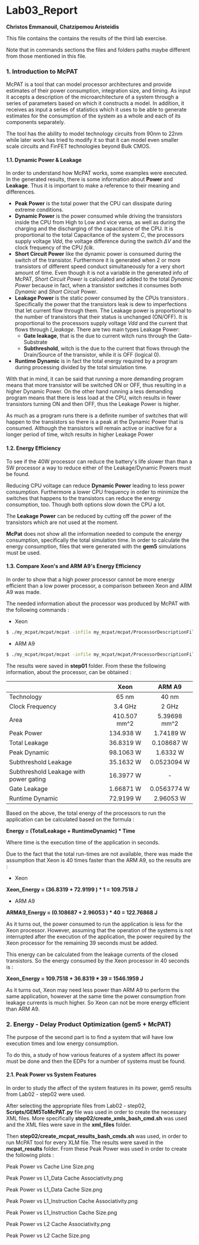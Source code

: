 # Lab03_Report
**Christos Emmanouil, Chatzipemou Aristeidis**

This file contains the contains the results of the third lab exercise.

Note that in commands sections the files and folders paths maybe different from those mentioned in this file.

### 1. Introduction to McPAT

McPAT is a tool that can model processor architectures and provide estimates of their power consumption, integration size, and timing. As input it accepts a description of the microarchitecture of a system through a series of parameters based on which it constructs a model. In addition, it receives as input a series of statistics which it uses to be able to generate estimates for the consumption of the system as a whole and each of its components separately.

The tool has the ability to model technology circuits from 90nm to 22nm while later work has tried to modify it so that it can model even smaller scale circuits and FinFET technologies beyond Bulk CMOS.

#### 1.1. Dynamic Power & Leakage

In order to understand how McPAT works, some examples were executed. In the generated results, there is some information about **Power** and **Leakage**. Thus it is important to make a reference to their meaning and differences.

- **Peak Power** is the total power that the CPU can dissipate during extreme conditions.
- **Dynamic Power** is the power consumed while driving the transistors inside the CPU from High to Low and vice versa, as well as during the charging and the discharging of the capacitance of the CPU. It is proportional to the total Capacitance of the system *C*, the processors supply voltage *Vdd*, the voltage difference during the switch *ΔV* and the clock frequency of the CPU *fclk*.
- **Short Circuit Power** like the dynamic power is consumed during the switch of the transistor. Furthermore it is generated when 2 or more transistors of different speed conduct simultaneously for a very short amount of time. Even though it is not a variable in the generated info of McPAT, *Short Circuit Power* is calculated and added to the total *Dynamic Power* because in fact, when a transistor switches it consumes both *Dynamic* and *Short Circuit* Power.
- **Leakage Power** is the static power consumed by the CPUs transistors . Specifically the power that the transistors leak is dew to imperfections that let current flow through them. The Leakage power is proportional to the number of transistors that their status is unchanged (ON/OFF). It is proportional to the processors supply voltage *Vdd* and the current that flows through *I_leakage*. There are two main types Leakage Power: 
  - **Gate leakage**, that is the due to current witch runs through the Gate-Substrate
  - **Subthreshold**, witch is the due to the current that flows through the Drain/Source of the       transistor, while it is OFF (logical 0).
- **Runtime Dynamic** is in fact the total energy required by a program during processing divided by the total simulation time.

With that in mind, it can be said that running a more demanding program means that more transistor will be switched ON or OFF, thus resulting in a higher Dynamic Power. On the other hand running a less demanding program means that there is less load at the CPU, witch results in fewer transistors turning ON and then OFF, thus the Leakage Power is higher.

As much as a program runs there is a definite number of switches that will happen to the transistors  so there is a peak at the Dynamic Power that is consumed. Although the transistors will remain active or inactive for a longer period of time, witch results in higher Leakage Power

#### 1.2. Energy Efficiency

To see if the 40W processor can reduce the battery's life slower than than a 5W processor a way to reduce either of the Leakage/Dynamic Powers must be found.

Reducing CPU voltage can reduce **Dynamic Power** leading to less power consumption. Furthermore a lower CPU frequency in order to minimize the switches that happens to the transistors can reduce the energy consumption, too. Though both options slow down the CPU a lot.

The **Leakage Power** can be reduced by cutting off the power of the transistors which are not used at the moment. 

**McPat** does not show all the information needed to compute the energy consumption, specifically the total simulation time. In order to calculate the energy consumption, files that were generated with the **gem5** simulations must be used.

#### 1.3. Compare Xeon's and ARM A9's Energy Efficiency

In order to show that a high power processor cannot be more energy efficient than a low power processor, a comparison between Xeon and ARM A9 was made.

The needed information about the processor was produced by McPAT with the following commands :

- Xeon

 ```bash
$ ./my_mcpat/mcpat/mcpat -infile my_mcpat/mcpat/ProcessorDescriptionFiles/Xeon.xml - print_level 1 > Lab03/step01/Xeon.txt
 ```

- ARM A9

 ```bash
$ ./my_mcpat/mcpat/mcpat -infile my_mcpat/mcpat/ProcessorDescriptionFiles/ARM_A9_2GHz.xml - print_level 1 > Lab03/step01/ARM_A9.txt
 ```

The results were saved in **step01** folder. From these the following information, about the processor, can be obtained :

|                                        |     Xeon     |    ARM A9    |
| :------------------------------------- | :----------: | :----------: |
| Technology                             |    65 nm     |    40 nm     |
| Clock Frequency                        |   3.4 GHz    |    2 GHz     |
| Area                                   | 410.507 mm^2 | 5.39698 mm^2 |
| Peak Power                             |  134.938 W   |  1.74189 W   |
| Total Leakage                          |  36.8319 W   |  0.108687 W  |
| Peak Dynamic                           |  98.1063 W   |   1.6332 W   |
| Subthreshold Leakage                   |  35.1632 W   | 0.0523094 W  |
| Subthreshold Leakage with power gating |  16.3977 W   |      -       |
| Gate Leakage                           |  1.66871 W   | 0.0563774 W  |
| Runtime Dynamic                        |  72.9199 W   |  2.96053 W   |

Based on the above, the total energy of the processors to run the application can be calculated based on the formula :

**Energy = (TotalLeakage + RuntimeDynamic) * Time**

Where time is the execution time of the application in seconds.

Due to the fact that the total run-times are not available, there was made the assumption that Xeon is 40 times faster than the ARM A9, so the results are :

- Xeon

**Xeon_Energy = (36.8319 + 72.9199 ) * 1 =  109.7518 J**

- ARM A9

**ARMA9_Energy = (0.108687 + 2.96053 ) * 40 =  122.76868 J**

As it turns out, the power consumed to run the application is less for the Xeon processor. However, assuming that the operation of the systems is not interrupted after the execution of the application, the power required by the Xeon processor for the remaining 39 seconds must be added.

This energy can be calculated from the leakage currents of the closed transistors. So the energy consumed by the Xeon processor in 40 seconds is :

**Xeon_Energy = 109.7518 + 36.8319 * 39 =  1546.1959 J**

As it turns out, Xeon  may need less power than ARM A9 to perform the same application, however at the same time the power consumption from leakage currents is much higher. So Xeon can not be more energy efficient than ARM A9.

### 2. Energy - Delay Product Optimization (gem5 + McPAT)

The purpose of the second part is to find a system that will have low execution times and low energy consumption.

To do this, a study of how various features of a system affect its power must be done and then the EDPs for a number of systems must be found.

#### 2.1. Peak Power vs System Features

In order to study the affect of the system features in its power, gem5 results from Lab02 - step02 were used. 

After selecting the appropriate files from Lab02 - step02, **Scripts/GEM5ToMcPAT.py** file was used in order to create the necessary XML files. More specifically **step02/create_xmls_bash_cmd.sh** was used and the XML files were save in the **xml_files** folder.

Then **step02/create_mcpat_results_bash_cmds.sh** was used, in order to run McPAT tool for every XLM file. The results were saved in the **mcpat_results** folder. From these Peak Power was used in order to create the following plots :

Peak Power vs Cache Line Size.png

Peak Power vs L1_Data Cache Associativity.png

Peak Power vs L1_Data Cache Size.png

Peak Power vs L1_Instruction Cache Associativity.png

Peak Power vs L1_Instruction Cache Size.png

Peak Power vs L2 Cache Associativity.png

Peak Power vs L2 Cache Size.png

